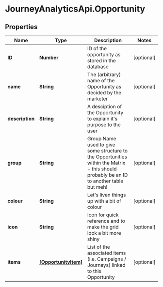 # JourneyAnalyticsApi.Opportunity

## Properties

Name | Type | Description | Notes
------------ | ------------- | ------------- | -------------
**ID** | **Number** | ID of the opportunity as stored in the database | [optional] 
**name** | **String** | The (arbitrary) name of the Opportunity as decided by the marketer | [optional] 
**description** | **String** | A desciption of the Opportunity to explain it&#39;s purpose to the user | [optional] 
**group** | **String** | Group Name used to give some structure to the Opportunities within the Matrix - this should probably be an ID to another table but meh! | [optional] 
**colour** | **String** | Let&#39;s liven things up with a bit of colour | [optional] 
**icon** | **String** | Icon for quick reference and to make the grid look a bit more shiny | [optional] 
**items** | [**[OpportunityItem]**](OpportunityItem.md) | List of the associated items (i.e. Campaigns / Journeys) linked to this Opportunity | [optional] 


